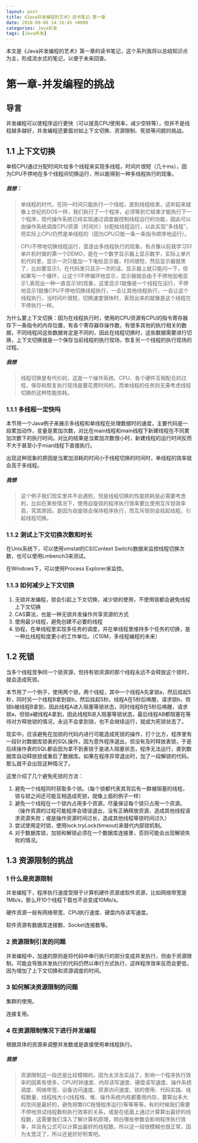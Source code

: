 ```yaml
---
layout: post
title: 《Java并发编程的艺术》读书笔记-第一章
date: 2018-09-08 14:16:45 +0800
categories: Java并发
tags: [Java并发]
---
```


本文是《Java并发编程的艺术》第一章的读书笔记，这个系列我将以总结知识点为主，形成流水式的笔记，以便于未来回查。

# 第一章-并发编程的挑战

## 导言

并发编程可以使程序运行更快（可以提高CPU使用率，减少空转等），但并不是线程越多越好，并发编程还要面对如上下文切换、资源限制、死锁等问题的挑战。

## 1.1 上下文切换

单核CPU通过分配时间片给多个线程来实现多线程，时间片很短（几十ms），因为CPU不停地在多个线程间切换运行，所以能得到一种多线程执行的现象。

##### 我想：

>单线程的时代，在同一时间只能执行一个线程，直到线程结束，这听起来就像上世纪的DOS一样，我们执行了一个程序，必须等到它结束才能执行下一个程序，现代操作系统已经实现通过调度器控制线程运行的功能，因此可以由操作系统调度CPU资源（时间片）分配给线程运行，以此实现“多线程”，但实际上CPU仍然是单线程的（因为CPU只能一条一条指令顺序地运行）。
>
>CPU不停地切换线程运行，营造出多线程执行的现象，有点像以前我学习51单片机时做的第一个DEMO，是在一个数字显示器上显示数字，实际上单片机代码里，显示一次只能加一下电给显示器，时间很短，然后显示器就黑了，比如要显示1，在代码里只显示一次的话，显示器上就只能闪一下，但如果写一个循环，让这个1不停循环地显示，显示器就会由于不停地加电显示1,表现出一种一直显示1的现象，这里显示1就像是一个线程在运行，不停地显示1就像CPU不停地切换线程执行，一会让其他线程执行，一会让这个线程执行，当时间片很短，切换速度很快时，表现出来的就像是这个线程在不停执行一样。

为什么要上下文切换：因为在线程执行时，使用的CPU资源有CPU的指令寄存器存下一条指令的内存位置，有各个寄存器存操作数，有很多其他的执行相关的数据，不同线程间这些数据肯定是不同的，因此在线程切换时，这些数据需要进行切换，上下文切换就是一个保存当前线程的执行现场，恢复另一个线程的执行现场的过程。

##### 我想

>线程切换是有代价的，这是一个操作系统、CPU、各个硬件互相配合的过程，保存和恢复执行现场是要花费时间的，而单线程的任务则无需考虑线程切换的这种性能损耗。

### 1.1.1 多线程一定快吗

本节用一个Java例子来展示多线程和单线程在处理数据时的速度，主要代码是一段累加动作，变量是累加次数，对比在main线程和main线程下新建线程在不同累加次数下的执行时间。对比的结果是当累加次数很小时，新建线程的运行时间反而不大于甚至小于mian线程下直接执行。

出现这种现象的原因是当累加消耗的时间小于线程切换的时间时，单线程的效率就会高于多线程。

##### 我想

>这个例子我们现实里并不会遇到，但是线程切换的性能损耗是必需要考虑的，比如在某些情况下，使用自旋锁的程序执行效率要比使用互斥锁效率高，究其原因，是因为自旋锁会保持程序执行，而互斥锁则会挂起线程，引起线程切换。

### 1.1.2 测试上下文切换次数和时长

在Unix系统下，可以使用vmstat的CS(Context Switch)数据来监控线程切换次数，也可以使用Lmbench3来测试。

在Windows下，可以使用Process Explorer来监控。

### 1.1.3 如何减少上下文切换

1. 无锁并发编程，锁会引起上下文切换，减少锁的使用，不使用锁都会避免线程上下文切换
2. CAS算法，也是一种无锁并发操作共享资源的方式
3. 使用最少线程，避免创建不必要的线程
4. 协程，在单线程里实现多任务的调度，并在单线程里维持多个任务的切换，是一种比线程粒度更小的工作单位。（C10M，多线程编程的未来）

## 1.2 死锁

当多个线程竞争同一个锁资源，但持有锁资源的那个线程永远不会释放这个锁时，就会造成死锁。

本节用了一个例子，使用两个锁，两个线程，其中一个线程A先拿锁a，然后挂起5秒，同时另一个线程B拿到锁b，然后挂起5秒。线程A在5秒后唤醒，请求锁b，但锁b被线程B拿到，因此线程A进入阻塞等锁状态，同时线程B在5秒后唤醒，请求锁a，但锁a被线程A拿到，因此线程B进入阻塞等锁状态，最后线程AB都阻塞在等待对方释放锁的情况，永远不会拿到锁，也不会继续运行，就成为死锁状态了。

现实中，应该避免在加锁的代码内进行可能造成死锁的操作，打个比方，程序里有一段针对数据库锁表的SQL操作，因为意外程序退出，但没有及时释放表锁，于是后续操作表的SQL都会因为拿不到表锁于是进入阻塞状态，程序无法运行，直到数据库自动释放锁或重启了数据库。如果在程序异常退出时，加了一段解锁的代码，那么就不会出现这种情况了。

这里介绍了几个避免死锁的方法：

1. 避免一个线程同时获取多个锁。（每个锁都代表其背后有一群被阻塞的线程，锁与锁之间还可能互相造成死锁，就像上面的例子一样）
2. 避免一个线程在一个锁内占用多个资源，尽量保证每个锁只占用一个资源。（操作资源的过程可能程序会错误退出，没有正确释放资源，造成其他线程请求资源失败；或是操作资源时间过长，造成其他线程等锁时间过久）
3. 尝试使用定时锁，使用lock.tryLock(timeout)来替代内部锁机制。
4. 对于数据库锁，加锁和解锁必须在一个数据库连接里，否则可能会出现解锁失败的情况。

## 1.3 资源限制的挑战

### 1 什么是资源限制

并发编程下，程序执行速度受限于计算机硬件资源或软件资源，比如网络带宽是1Mb/s，那么开10个线程下载也不会变成10Mb/s。

硬件资源一般有网络带宽、CPU执行速度、硬盘内存读写速度。

软件资源有数据库连接数、Socket连接数等。

### 2 资源限制引发的问题

并发编程中，加速的原则是将代码中串行执行的部分变成并发执行，但由于资源限制，可能会导致并发执行的代码仍然以串行方式执行，这样程序效率反而会更低，因为增加了上下文切换和资源调度的时间。

### 3 如何解决资源限制的问题

集群的使用。

连接复用。

### 4 在资源限制情况下进行并发编程

根据具体的资源来调整并发数或是直接使用单线程执行。

##### 我想

>资源限制这一段还是比较模糊的，因为太涉及实战了，影响一个程序执行效率的因素有很多，CPU时钟速度、内存读写速度、硬盘读写速度、操作系统调度、网络带宽、设备访问速度、资源访问速度、锁的使用、代码实践、线程数量、线程栈大小(线程栈、堆、操作系统内核都要用内存，要算出多大的空间是最好的，避免频繁GC拖慢程序运行)等等等等，有的时候我们需要不停地测试线程数和执行效率的关系，或是在纸面上通过计算算出最好的线程数，这需要我们深入了解计算机原理，明白哪些参数会影响程序执行效率，并且有公式可以计算出最好的线程数，所以这一段很模糊也很正常，因为太宽泛了，所以还是好好积累吧。